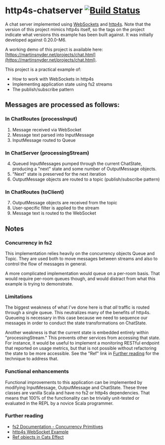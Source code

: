 # http4s-chatserver [![Build Status](https://travis-ci.org/MartinSnyder/http4s-chatserver.svg?branch=master)](https://travis-ci.org/MartinSnyder/http4s-chatserver)
A chat server implemented using [WebSockets][wikipedia] and [http4s][http4s]. Note that the version of this project mimics http4s itself, so the tags on the project indicate what versions this example has been built against. It was initially developed against 0.20.0-M6.

A working demo of this project is available here: [https://martinsnyder.net/projects/chat.html](https://martinsnyder.net/projects/chat.html).

This project is a practical example of:
* How to work with WebSockets in http4s
* Implementing application state using fs2 streams
* The publish/subscribe pattern

## Messages are processed as follows:
### In ChatRoutes (processInput)
1. Message received via WebSocket
2. Message text parsed into InputMessage
3. InputMessage routed to Queue
### In ChatServer (processingStream)
4. Queued InputMessages pumped through the current ChatState, producing a "next" state and some number of OutputMessage objects.
5. "Next" state is preserved for the next iteration
6. OutputMessage objects are routed to a topic (publish/subscribe pattern)
### In ChatRoutes (toClient)
7. OutputMessage objects are received from the topic
8. User-specific filter is applied to the stream
9. Message text is routed to the WebSocket

## Notes
### Concurrency in fs2
This implementation relies heavily on the concurrency objects Queue and Topic. They are
used both to move messages between streams and also to control the flow of messages in general.

A more complicated implementation would queue on a per-room basis. That would require per-room
queues though, and would distract from what this example is trying to demonstrate.

### Limitations
The biggest weakness of what I've done here is that *all* traffic is routed through a single queue.
This neutralizes many of the benefits of http4s. Queueing is necessary in this case because we
need to sequence our messages in order to conduct the state transformations on ChatState.

Another weakness is that the current state is embedded entirely within "processingStream." This
prevents other services from accessing that state. For instance, it would be useful to
implement a monitoring RESTful endpoint that reported on usage metrics, but that is not
possible without refactoring the state to be more accessible. See the "Ref" link in
[Further reading](#further-reading) for the technique to address that.

### Functional enhancements
Functional improvements to this application can be implemented by modifying InputMessage,
OutputMessage and ChatState. These three classes are vanilla Scala and have no fs2 or http4s
dependencies. That means that 100% of the functionality can be trivially unit-tested
or evaluated in the REPL by a novice Scala programmer.

### Further reading
* [fs2 Documentation - Concurrency Primitives][fs2-concurrency]
* [http4s WebSocket Example][blaze-ws-example]
* [Ref objects in Cats Effect][cats-effect-ref]

[wikipedia]: https://en.wikipedia.org/wiki/WebSocket
[http4s]: https://http4s.org/
[fs2-concurrency]: https://fs2.io/concurrency-primitives.html
[blaze-ws-example]: https://github.com/http4s/http4s/blob/master/examples/blaze/src/main/scala/com/example/http4s/blaze/BlazeWebSocketExample.scala
[cats-effect-ref]: https://typelevel.org/cats-effect/concurrency/ref.html
